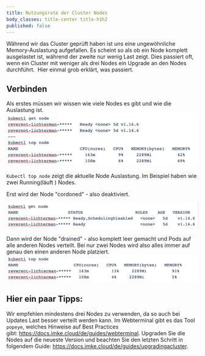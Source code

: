 ```yaml
---
title: Nutzungsrate der Cluster Nodes
body_classes: title-center title-h1h2
published: false
---
```


Während wir das Cluster geprüft haben ist uns eine ungewöhnliche Memory-Auslastung aufgefallen.
Es scheint so als ob ein Node komplett ausgelastet ist, während der zweite nur wenig Last zeigt.
Dies passiert oft, wenn ein Cluster mit weniger als drei Nodes ein Upgrade an den Nodes durchführt. 
Hier einmal grob erklärt, was passiert.


## Verbinden

Als erstes müssen wir wissen wie viele Nodes es gibt und wie die Auslastung ist.
![Step 1](get_top_node_1.png)

`Kubectl top node` zeigt die aktuelle Node Auslastung. Im Beispiel haben wie zwei Running(läuft ) Nodes. 

Erst wird der Node "cordoned" - also deaktiviert.

![Step 2](get_node_2.png)

Dann wird der Node "drained" - also komplett leer gemacht und Pods auf alle anderen Nodes verteilt.
Bei nur zwei Nodes wird also alles immer auf genau den einen anderen Node platziert.
![Step 3](top_node_3.png)


## Hier ein paar Tipps:
Wir empfehlen mindestens drei Nodes zu verwenden, da so auch bei Updates Last besser verteilt werden kann.
Im Webterminal gibt es das Tool `popeye`, welches Hinweise auf Best Practices gibt: https://docs.imke.cloud/de/guides/webterminal.
Upgraden Sie die Nodes auf die neueste Version und beachten Sie den letzten Schritt in folgendem Guide: https://docs.imke.cloud/de/guides/upgradingacluster.

